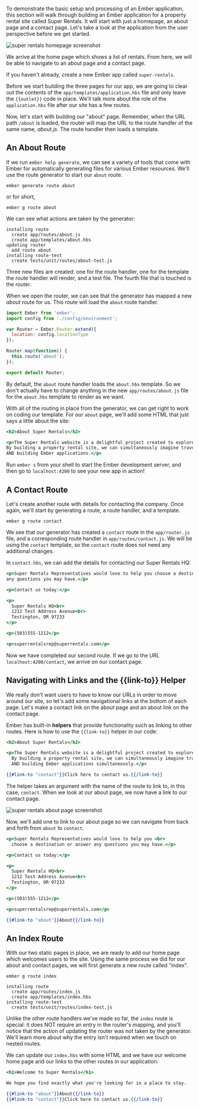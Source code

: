 To demonstrate the basic setup and processing of an Ember application, this section will walk through building an Ember application for a property rental site called Super Rentals.  It will start with just a homepage, an about page and a contact page.  Let's take a look at the application from the user perspective before we get started.

![super rentals homepage screenshot](../../images/routes-and-templates/ember-super-rentals-index.png)

We arrive at the home page which shows a list of rentals.  From here, we will be able to navigate to an about page and a contact page.  

If you haven't already, create a new Ember app called `super-rentals`.

Before we start building the three pages for our app, we are going to clear out the contents of the `app/templates/application.hbs` file and only leave the `{{outlet}}` code in place.  We'll talk more about the role of the `application.hbs` file after our site has a few routes.

Now, let's start with building our "about" page. Remember, when the URL path `/about` is loaded, the router will map the URL to the route handler of the same name, _about.js_.  The route handler then loads a template.  

## An About Route

If we run `ember help generate`, we can see a variety of tools that come with Ember for automatically generating files for various Ember resources.  We'll use the route generator to start our `about` route.

```shell
ember generate route about
```

or for short,

```shell
ember g route about
```

We can see what actions are taken by the generator:

```shell
installing route
  create app/routes/about.js
  create app/templates/about.hbs
updating router
  add route about
installing route-test
  create tests/unit/routes/about-test.js
```

Three new files are created: one for the route handler, one for the template the route handler will render, and a test file.  The fourth file that is touched is the router.  

When we open the router, we can see that the generator has mapped a new _about_ route for us. This route will load the `about` route handler.

```app/router.js
import Ember from 'ember';
import config from './config/environment';

var Router = Ember.Router.extend({
  location: config.locationType
});

Router.map(function() {
  this.route('about');
});

export default Router;
```

By default, the `about` route handler loads the `about.hbs` template. So we don't actually have to change anything in the new `app/routes/about.js` file for the `about.hbs` template to render as we want.

With all of the routing in place from the generator, we can get right to work on coding our template.  For our `about` page, we'll add some HTML that just says a little about the site:

```app/templates/about.hbs
<h2>About Super Rentals</h2>

<p>The Super Rentals website is a delightful project created to explore Ember.
By building a property rental site, we can simultaneously imagine traveling
AND building Ember applications.</p>
```

Run `ember s` from your shell to start the Ember development server, and then go to `localhost:4200` to see your new app in action!

## A Contact Route

Let's create another route with details for contacting the company.  Once again, we'll start by generating a route, a route handler, and a template.

```shell
ember g route contact
```

We see that our generator has created a `contact` route in the `app/router.js` file, and a corresponding route handler in `app/routes/contact.js`.  We will be using the `contact` template, so the `contact` route does not need any additional changes.

In `contact.hbs`, we can add the details for contacting our Super Rentals HQ:

```app/templates/contact.hbs
<p>Super Rentals Representatives would love to help you choose a destination or answer
any questions you may have.</p>

<p>Contact us today:</p>

<p>
  Super Rentals HQ<br>
  1212 Test Address Avenue<br>
  Testington, OR 97233
</p>

<p>(503)555-1212</p>

<p>superrentalsrep@superrentals.com</p>
```

Now we have completed our second route.  If we go to the URL `localhost:4200/contact`, we arrive on our contact page.

## Navigating with Links and the {{link-to}} Helper

We really don't want users to have to know our URLs in order to move around our site, so let's add some navigational links at the bottom of each page.  Let's make a contact link on the about page and an about link on the contact page.

Ember has built-in **helpers** that provide functionality such as linking to other routes.  Here is how to use the `{{link-to}}` helper in our code:

```app/templates/about.hbs
<h2>About Super Rentals</h2>

<p>The Super Rentals website is a delightful project created to explore Ember.<br>
  By building a property rental site, we can simultaneously imagine traveling<br>
  AND building Ember applications simultaneously.</p>

{{#link-to "contact"}}Click here to contact us.{{/link-to}}
```

The helper takes an argument with the name of the route to link to, in this case, `contact`.  When we look at our about page, we now have a link to our contact page.

![super rentals about page screenshot](../../images/routes-and-templates/ember-super-rentals-about.png)

Now, we'll add one to link to our about page so we can navigate from back and forth from `about` to `contact`.

```app/templates/contact.hbs
<p>Super Rentals Representatives would love to help you <br>
  choose a destination or answer any questions you may have.</p>

<p>Contact us today:</p>

<p>
  Super Rentals HQ<br>
  1212 Test Address Avenue<br>
  Testington, OR 97233
</p>

<p>(503)555-1212</p>

<p>superrentalsrep@superrentals.com</p>

{{#link-to "about"}}About{{/link-to}}
```

## An Index Route

With our two static pages in place, we are ready to add our home page which welcomes users to the site.  Using the same process we did for our about and contact pages, we will first generate a new route called "index".

```shell
ember g route index

installing route
  create app/routes/index.js
  create app/templates/index.hbs
installing route-test
  create tests/unit/routes/index-test.js
```

Unlike the other route handlers we've made so far, the `index` route is special: it does NOT require an entry in the router's mapping, and you'll notice that the action of updating the router was not taken by the generator. We'll learn more about why the entry isn't required when we touch on nested routes.

We can update our `index.hbs` with some HTML and we have our welcome home page and our links to the other routes in our application:

```hbs
<h1>Welcome to Super Rentals</h1>

We hope you find exactly what you're looking for in a place to stay.

{{#link-to "about"}}About{{/link-to}}
{{#link-to "contact"}}Click here to contact us.{{/link-to}}
```
